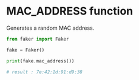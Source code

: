 # **MAC_ADDRESS** function

Generates a random MAC address.

```py
from faker import Faker

fake = Faker()

print(fake.mac_address())

# result : 7e:42:1d:91:d9:38
```
